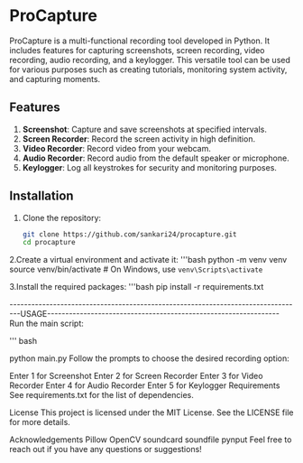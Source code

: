 # ProCapture

ProCapture is a multi-functional recording tool developed in Python. It includes features for capturing screenshots, screen recording, video recording, audio recording, and a keylogger. This versatile tool can be used for various purposes such as creating tutorials, monitoring system activity, and capturing moments.

## Features

1. **Screenshot**: Capture and save screenshots at specified intervals.
2. **Screen Recorder**: Record the screen activity in high definition.
3. **Video Recorder**: Record video from your webcam.
4. **Audio Recorder**: Record audio from the default speaker or microphone.
5. **Keylogger**: Log all keystrokes for security and monitoring purposes.

## Installation

1. Clone the repository:
   ```bash
   git clone https://github.com/sankari24/procapture.git
   cd procapture
   
2.Create a virtual environment and activate it:
'''bash
python -m venv venv
source venv/bin/activate  # On Windows, use `venv\Scripts\activate`

3.Install the required packages:
'''bash
pip install -r requirements.txt

---------------------------------------------------------------------------------USAGE----------------------------------------------------------------
Run the main script:

''' bash

python main.py
Follow the prompts to choose the desired recording option:

Enter 1 for Screenshot
Enter 2 for Screen Recorder
Enter 3 for Video Recorder
Enter 4 for Audio Recorder
Enter 5 for Keylogger
Requirements
See requirements.txt for the list of dependencies.

License
This project is licensed under the MIT License. See the LICENSE file for more details.

Acknowledgements
Pillow
OpenCV
soundcard
soundfile
pynput
Feel free to reach out if you have any questions or suggestions!
